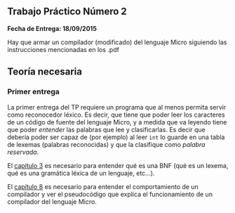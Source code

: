 ## Trabajo Práctico Número 2

**Fecha de Entrega: 18/09/2015**

Hay que armar un compilador (modificado) del lenguaje Micro siguiendo las instrucciones mencionadas en los .pdf

## Teoría necesaria

### Primer entrega

La primer entrega del TP requiere un programa que al menos permita servir como reconocedor léxico. Es decir, que tiene que poder leer los caracteres
de un código de fuente del lenguaje Micro, y a medida que va leyendo tiene que poder *entender* las palabras que lee y clasificarlas. Es decir
que debería poder ser capaz de (por ejemplo) al leer `int` lo guarde en una tabla de lexemas (palabras reconocidas) y que la clasifique como
*palabra reservada*.

El [capítulo 3][1] es necesario para entender qué es una BNF (qué es un lexema, qué es una gramática léxica de un lenguaje, etc...).

El [capítulo 8][2] es necesario para entender el comportamiento de un compilador y ver el pseudocódigo que explica el funcionamiento de un compilador del lenguaje Micro.

[1]: https://www.dropbox.com/sh/nr1zia5bz1tgdu0/AAAbIArF7-gDmO9FcUCuqv3Da/Apuntes%20y%20Ejercicios/03-SintaxisBNF.pdf?dl=0
[2]: https://www.dropbox.com/sh/nr1zia5bz1tgdu0/AABLVZ71SUlrZ9BvhriKo57qa/Apuntes%20y%20Ejercicios?dl=0